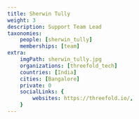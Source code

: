 ```yaml
---
title: Sherwin Tully
weight: 3
description: Support Team Lead
taxonomies:
    people: [sherwin_tully]
    memberships: [team]
extra:
    imgPath: sherwin_tully.jpg
    organizations: [threefold_tech]
    countries: [India]
    cities: [Bangalore]
    private: 0
    socialLinks: {
        websites: https://threefold.io/,
    }
---
```


<!--

Support Team Lead: I bring to the ThreeFold circle years of support experience having facilitated markets across Advertising & Design and E-commerce platforms. With the evolution of technology, I was introduced to a peer-to-peer, decentralized Internet & cloud infrastructure. 

I manage the whole nine yards of support and when I am not being a digital nomad, I love the sound of music and the freedom of a happy camper.

--!>